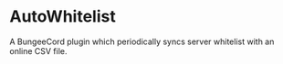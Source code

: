 # AutoWhitelist
A BungeeCord plugin which periodically syncs server whitelist with an online CSV file.
